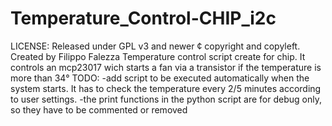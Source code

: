 # Temperature_Control-CHIP_i2c
LICENSE: Released under GPL v3 and newer ¢ copyright and copyleft. Created by Filippo Falezza
Temperature control script create for chip. It controls an mcp23017 wich starts a fan via a transistor if the temperature is more than 34°
TODO:
-add script to be executed automatically when the system starts. It has to check the temperature every 2/5 minutes according to user settings.
-the print functions in the python script are for debug only, so they have to be commented or removed
